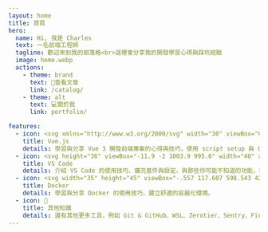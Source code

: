 ```yaml
---
layout: home
title: 首頁
hero:
  name: Hi, 我是 Charles
  text: 一名前端工程師
  tagline: 歡迎來到我的部落格<br>這裡會分享我的開發學習心得與踩坑經驗
  image: home.webp
  actions:
    - theme: brand
      text: 📖查看文章
      link: /catalog/
    - theme: alt
      text: 💻關於我
      link: portfolio/

features:
  - icon: <svg xmlns="http://www.w3.org/2000/svg" width="30" viewBox="0 0 256 220.8"><path fill="#41B883" d="M204.8 0H256L128 220.8 0 0h97.92L128 51.2 157.44 0h47.36Z"/><path fill="#41B883" d="m0 0 128 220.8L256 0h-51.2L128 132.48 50.56 0H0Z"/><path fill="#35495E" d="M50.56 0 128 133.12 204.8 0h-47.36L128 51.2 97.92 0H50.56Z"/></svg>
    title: Vue.js
    details: 學習與分享 Vue 3 開發前端專案的心得與技巧，使用 script setup 與 Composition API。
  - icon: <svg height="36" viewBox="-11.9 -2 1003.9 995.6" width="40" xmlns="http://www.w3.org/2000/svg"><path d="m12.1 353.9s-24-17.3 4.8-40.4l67.1-60s19.2-20.2 39.5-2.6l619.2 468.8v224.8s-.3 35.3-45.6 31.4z" fill="#2489ca"/><path d="m171.7 498.8-159.6 145.1s-16.4 12.2 0 34l74.1 67.4s17.6 18.9 43.6-2.6l169.2-128.3z" fill="#1070b3"/><path d="m451.9 500 292.7-223.5-1.9-223.6s-12.5-48.8-54.2-23.4l-389.5 354.5z" fill="#0877b9"/><path d="m697.1 976.2c17 17.4 37.6 11.7 37.6 11.7l228.1-112.4c29.2-19.9 25.1-44.6 25.1-44.6v-671.2c0-29.5-30.2-39.7-30.2-39.7l-197.7-95.3c-43.2-26.7-71.5 4.8-71.5 4.8s36.4-26.2 54.2 23.4v887.5c0 6.1-1.3 12.1-3.9 17.5-5.2 10.5-16.5 20.3-43.6 16.2z" fill="#3c99d4"/></svg>
    title: VS Code
    details: 介紹 VS Code 的使用技巧、擴充套件與設定，與那些你可能不知道的功能，取代安裝一堆臃腫的第三方軟體。
  - icon: <svg width="35" height="45" viewBox="-.557 117.607 598.543 423.631"  xmlns="http://www.w3.org/2000/svg"><g fill="#0091e2"><path d="m592.162 277.804c-1.664-1.37-16.642-12.597-48.815-12.597-8.321 0-16.92.822-25.24 2.191-6.102-41.898-41.327-62.162-42.714-63.257l-8.598-4.93-5.547 7.942c-6.934 10.68-12.204 22.729-15.255 35.052-5.824 23.824-2.219 46.279 9.985 65.447-14.7 8.216-38.553 10.133-43.545 10.406h-393.853c-10.262 0-18.583 8.216-18.583 18.348-.554 33.956 5.27 67.912 17.197 99.951 13.59 35.052 33.838 61.067 59.91 76.95 29.4 17.799 77.383 27.931 131.468 27.931 24.408 0 48.815-2.19 72.946-6.572 33.56-6.025 65.734-17.526 95.412-34.23a260.485 260.485 0 0 0 64.902-52.577c31.342-34.778 49.925-73.663 63.515-108.167h5.547c34.116 0 55.195-13.418 66.844-24.92 7.766-7.12 13.59-15.882 17.751-25.74l2.497-7.12z"/><path d="m55.193 306.83h52.698c2.497 0 4.716-1.916 4.716-4.654v-46.553c0-2.465-1.942-4.655-4.716-4.655h-52.698c-2.496 0-4.715 1.916-4.715 4.655v46.553c.277 2.738 2.219 4.655 4.715 4.655zm72.668 0h52.699c2.496 0 4.715-1.916 4.715-4.654v-46.553c0-2.465-1.942-4.655-4.715-4.655h-52.7c-2.496 0-4.715 1.916-4.715 4.655v46.553c.278 2.738 2.22 4.655 4.715 4.655m74.055 0h52.699c2.496 0 4.715-1.917 4.715-4.655v-46.553c0-2.465-1.942-4.655-4.715-4.655h-52.699c-2.496 0-4.715 1.916-4.715 4.655v46.553c0 2.738 1.942 4.655 4.715 4.655zm72.946 0h52.699c2.496 0 4.715-1.917 4.715-4.655v-46.553c0-2.465-1.942-4.655-4.715-4.655h-52.699c-2.496 0-4.715 1.916-4.715 4.655v46.553c0 2.738 2.219 4.655 4.715 4.655zm-147-66.543h52.698c2.496 0 4.715-2.19 4.715-4.655v-46.553c0-2.465-1.942-4.656-4.715-4.656h-52.699c-2.496 0-4.715 1.917-4.715 4.656v46.553c.278 2.464 2.22 4.655 4.715 4.655m74.055 0h52.699c2.496 0 4.715-2.19 4.715-4.655v-46.553c0-2.465-1.942-4.656-4.715-4.656h-52.699c-2.496 0-4.715 1.917-4.715 4.656v46.553c0 2.464 1.942 4.655 4.715 4.655m72.946 0h52.699c2.496 0 4.715-2.19 4.715-4.655v-46.553c0-2.465-2.22-4.656-4.715-4.656h-52.699c-2.496 0-4.715 1.917-4.715 4.656v46.553c0 2.464 2.219 4.655 4.715 4.655m0-66.817h52.699c2.496 0 4.715-1.917 4.715-4.655v-46.553c0-2.465-2.22-4.656-4.715-4.656h-52.699c-2.496 0-4.715 1.917-4.715 4.656v46.553c0 2.464 2.219 4.655 4.715 4.655m73.5 133.36h52.699c2.496 0 4.715-1.917 4.715-4.655v-46.553c0-2.465-1.941-4.655-4.715-4.655h-52.698c-2.497 0-4.716 1.916-4.716 4.655v46.553c.278 2.738 2.22 4.655 4.716 4.655"/></g></svg>
    title: Docker
    details: 學習與分享 Docker 的使用技巧，建立舒適的容器化環境。
  - icon: 🧰
    title: 其他知識
    details: 還有其他更多工具，例如 Git & GitHub、WSL、Zerotier、Sentry、Firebase 等等。
---
```

